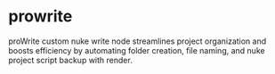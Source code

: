 # prowrite
proWrite custom nuke write node streamlines project organization and boosts efficiency by automating folder creation, file naming, and nuke project script backup with render.
